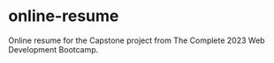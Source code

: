 # online-resume
Online resume for the Capstone project from The Complete 2023 Web Development Bootcamp.
